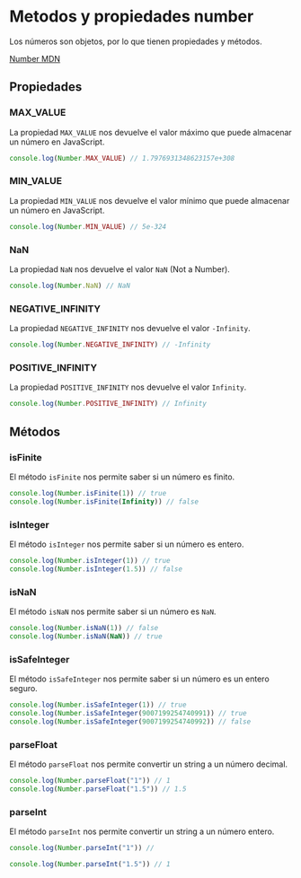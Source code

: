 # Metodos y propiedades number

Los números son objetos, por lo que tienen propiedades y métodos.

[Number MDN](https://developer.mozilla.org/es/docs/Web/JavaScript/Reference/Global_Objects/Number)
## Propiedades

### MAX_VALUE

La propiedad `MAX_VALUE` nos devuelve el valor máximo que puede almacenar un número en JavaScript.

```javascript
console.log(Number.MAX_VALUE) // 1.7976931348623157e+308
```

### MIN_VALUE

La propiedad `MIN_VALUE` nos devuelve el valor mínimo que puede almacenar un número en JavaScript.

```javascript
console.log(Number.MIN_VALUE) // 5e-324
```

### NaN

La propiedad `NaN` nos devuelve el valor `NaN` (Not a Number).

```javascript
console.log(Number.NaN) // NaN
```

### NEGATIVE_INFINITY

La propiedad `NEGATIVE_INFINITY` nos devuelve el valor `-Infinity`.

```javascript
console.log(Number.NEGATIVE_INFINITY) // -Infinity
```

### POSITIVE_INFINITY

La propiedad `POSITIVE_INFINITY` nos devuelve el valor `Infinity`.

```javascript
console.log(Number.POSITIVE_INFINITY) // Infinity
```

## Métodos

### isFinite

El método `isFinite` nos permite saber si un número es finito.

```javascript
console.log(Number.isFinite(1)) // true
console.log(Number.isFinite(Infinity)) // false
```

### isInteger

El método `isInteger` nos permite saber si un número es entero.

```javascript
console.log(Number.isInteger(1)) // true
console.log(Number.isInteger(1.5)) // false
```

### isNaN

El método `isNaN` nos permite saber si un número es `NaN`.

```javascript
console.log(Number.isNaN(1)) // false
console.log(Number.isNaN(NaN)) // true
```

### isSafeInteger

El método `isSafeInteger` nos permite saber si un número es un entero seguro.

```javascript
console.log(Number.isSafeInteger(1)) // true
console.log(Number.isSafeInteger(9007199254740991)) // true
console.log(Number.isSafeInteger(9007199254740992)) // false
```

### parseFloat

El método `parseFloat` nos permite convertir un string a un número decimal.

```javascript
console.log(Number.parseFloat("1")) // 1
console.log(Number.parseFloat("1.5")) // 1.5
```

### parseInt

El método `parseInt` nos permite convertir un string a un número entero.

```javascript
console.log(Number.parseInt("1")) // 

console.log(Number.parseInt("1.5")) // 1

```



